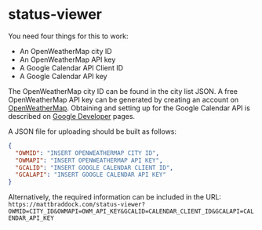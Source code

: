 # status-viewer

You need four things for this to work:

* An OpenWeatherMap city ID
* An OpenWeatherMap API key
* A Google Calendar API Client ID
* A Google Calendar API key

The OpenWeatherMap city ID can be found in the city list JSON. A free OpenWeatherMap API key can be generated by creating an account on [OpenWeatherMap](https://openweathermap.org/appid). Obtaining and setting up for the Google Calendar API is described on [Google Developer](https://developers.google.com/calendar/quickstart/js) pages.

A JSON file for uploading should be built as follows:
```json
{
  "OWMID": "INSERT OPENWEATHERMAP CITY ID",
  "OWMAPI": "INSERT OPENWEATHERMAP API KEY",
  "GCALID": "INSERT GOOGLE CALENDAR CLIENT ID",
  "GCALAPI": "INSERT GOOGLE CALENDAR API KEY"
}
```

Alternatively, the required information can be included in the URL: `https://mattbraddock.com/status-viewer?OWMID=CITY_ID&OWMAPI=OWM_API_KEY&GCALID=CALENDAR_CLIENT_ID&GCALAPI=CALENDAR_API_KEY`